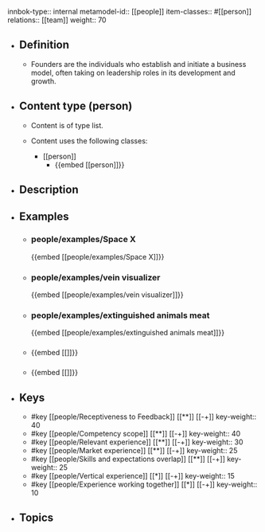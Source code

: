innbok-type:: internal
metamodel-id:: [[people]]
item-classes:: #[[person]]
relations:: [[team]]
weight:: 70

- ## Definition
  - Founders are the individuals who establish and initiate a business model, often taking on leadership roles in its development and growth.
- ## Content type (person)
  - Content is of type list.
  
  - Content uses the following classes:
    - [[person]]
      - {{embed [[person]]}}
  
- ## Description
- ## Examples
  - ### people/examples/Space X
    {{embed [[people/examples/Space X]]}}
  - ### people/examples/vein visualizer
    {{embed [[people/examples/vein visualizer]]}}
  - ### people/examples/extinguished animals meat
    {{embed [[people/examples/extinguished animals meat]]}}
  - ### 
    {{embed [[]]}}
  - ### 
    {{embed [[]]}}
  
- ## Keys
  - #key [[people/Receptiveness to Feedback]] [[**]] [[-+]]
    key-weight:: 40
  - #key [[people/Competency scope]] [[**]] [[-+]]
    key-weight:: 40
  - #key [[people/Relevant experience]] [[**]] [[-+]]
    key-weight:: 30
  - #key [[people/Market experience]] [[**]] [[-+]]
    key-weight:: 25
  - #key [[people/Skills and expectations overlap]] [[**]] [[-+]]
    key-weight:: 25
  - #key [[people/Vertical experience]] [[*]] [[-+]]
    key-weight:: 15
  - #key [[people/Experience working together]] [[*]] [[-+]]
    key-weight:: 10
- ## Topics
  

